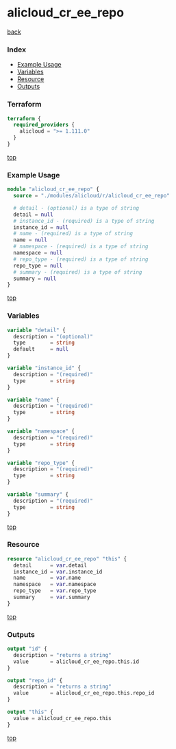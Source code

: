 # alicloud_cr_ee_repo

[back](../alicloud.md)

### Index

- [Example Usage](#example-usage)
- [Variables](#variables)
- [Resource](#resource)
- [Outputs](#outputs)

### Terraform

```terraform
terraform {
  required_providers {
    alicloud = ">= 1.111.0"
  }
}
```

[top](#index)

### Example Usage

```terraform
module "alicloud_cr_ee_repo" {
  source = "./modules/alicloud/r/alicloud_cr_ee_repo"

  # detail - (optional) is a type of string
  detail = null
  # instance_id - (required) is a type of string
  instance_id = null
  # name - (required) is a type of string
  name = null
  # namespace - (required) is a type of string
  namespace = null
  # repo_type - (required) is a type of string
  repo_type = null
  # summary - (required) is a type of string
  summary = null
}
```

[top](#index)

### Variables

```terraform
variable "detail" {
  description = "(optional)"
  type        = string
  default     = null
}

variable "instance_id" {
  description = "(required)"
  type        = string
}

variable "name" {
  description = "(required)"
  type        = string
}

variable "namespace" {
  description = "(required)"
  type        = string
}

variable "repo_type" {
  description = "(required)"
  type        = string
}

variable "summary" {
  description = "(required)"
  type        = string
}
```

[top](#index)

### Resource

```terraform
resource "alicloud_cr_ee_repo" "this" {
  detail      = var.detail
  instance_id = var.instance_id
  name        = var.name
  namespace   = var.namespace
  repo_type   = var.repo_type
  summary     = var.summary
}
```

[top](#index)

### Outputs

```terraform
output "id" {
  description = "returns a string"
  value       = alicloud_cr_ee_repo.this.id
}

output "repo_id" {
  description = "returns a string"
  value       = alicloud_cr_ee_repo.this.repo_id
}

output "this" {
  value = alicloud_cr_ee_repo.this
}
```

[top](#index)